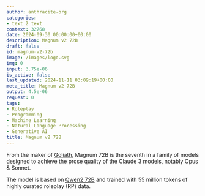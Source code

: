 ```yaml
---
author: anthracite-org
categories:
- text 2 text
context: 32768
date: 2024-09-30 00:00:00+00:00
description: Magnum v2 72B
draft: false
id: magnum-v2-72b
image: /images/logo.svg
img: 0
input: 3.75e-06
is_active: false
last_updated: 2024-11-11 03:09:19+00:00
meta_title: Magnum v2 72B
output: 4.5e-06
request: 0
tags:
- Roleplay
- Programming
- Machine Learning
- Natural Language Processing
- Generative AI
title: Magnum v2 72B
---
```
















From the maker of [Goliath](https://openrouter.ai/alpindale/goliath-120b), Magnum 72B is the seventh in a family of models designed to achieve the prose quality of the Claude 3 models, notably Opus & Sonnet.

The model is based on [Qwen2 72B](https://openrouter.ai/qwen/qwen-2-72b-instruct) and trained with 55 million tokens of highly curated roleplay (RP) data.


